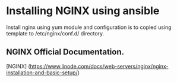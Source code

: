 # Installing NGINX using ansible

Install nginx using yum module and configuration is to copied using template to /etc/nginx/conf.d/ directory.

## NGINX Official Documentation.
 [NGINX] (https://www.linode.com/docs/web-servers/nginx/nginx-installation-and-basic-setup/)
